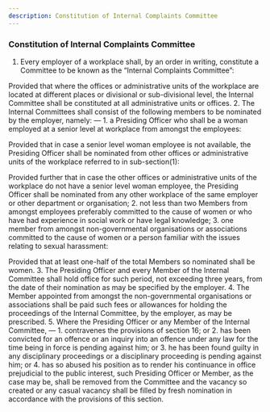 ```yaml
---
description: Constitution of Internal Complaints Committee
---
```


### Constitution of Internal Complaints Committee

1. Every employer of a workplace shall, by an order in writing, constitute a Committee to be known as the “Internal Complaints Committee”:
</p>
Provided that where the offices or administrative units of the workplace are located at different places or divisional or sub-divisional level, the Internal Committee shall be constituted at all administrative units or offices.
2. The Internal Committees shall consist of the following members to be nominated by the employer, namely: —
    1. a Presiding Officer who shall be a woman employed at a senior level at workplace from amongst the employees:
    </p>
    Provided that in case a senior level woman employee is not available, the Presiding Officer shall be nominated from other offices or administrative units of the workplace referred to in sub-section(1):
    </p>
    Provided further that in case the other offices or administrative units of the workplace do not have a senior level woman employee, the Presiding Officer shall be nominated from any other workplace of the same employer or other department or organisation;
    2. not less than two Members from amongst employees preferably committed to the cause of women or who have had experience in social work or have legal knowledge;
    3. one member from amongst non-governmental organisations or associations committed to the cause of women or a person familiar with the issues relating to sexual harassment:
    </p>
    Provided that at least one-half of the total Members so nominated shall be women.
3. The Presiding Officer and every Member of the Internal Committee shall hold office for such period, not exceeding three years, from the date of their nomination as may be specified by the employer.
4. The Member appointed from amongst the non-governmental organisations or associations shall be paid such fees or allowances for holding the proceedings of the Internal Committee, by the employer, as may be prescribed.
5. Where the Presiding Officer or any Member of the Internal Committee, —
    1. contravenes the provisions of section 16; or
    2. has been convicted for an offence or an inquiry into an offence under any law for the time being in force is pending against him; or
    3. he has been found guilty in any disciplinary proceedings or a disciplinary proceeding is pending against him; or
    4. has so abused his position as to render his continuance in office prejudicial to the public interest, such Presiding Officer or Member, as the case may be, shall be removed from the Committee and the vacancy so created or any casual vacancy shall be filled by fresh nomination in accordance with the provisions of this section.

